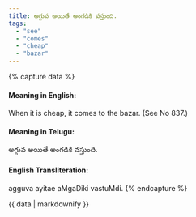 ```yaml
---
title: అగ్గువ అయితే అంగడికి వస్తుంది.
tags:
  - "see"
  - "comes"
  - "cheap"
  - "bazar"
---
```


{% capture data %}
#### Meaning in English:
When it is cheap, it comes to the bazar.
(See No 837.)

#### Meaning in Telugu:
అగ్గువ అయితే అంగడికి వస్తుంది.

#### English Transliteration:
agguva ayitae aMgaDiki vastuMdi.
{% endcapture %}

{{ data | markdownify }}


